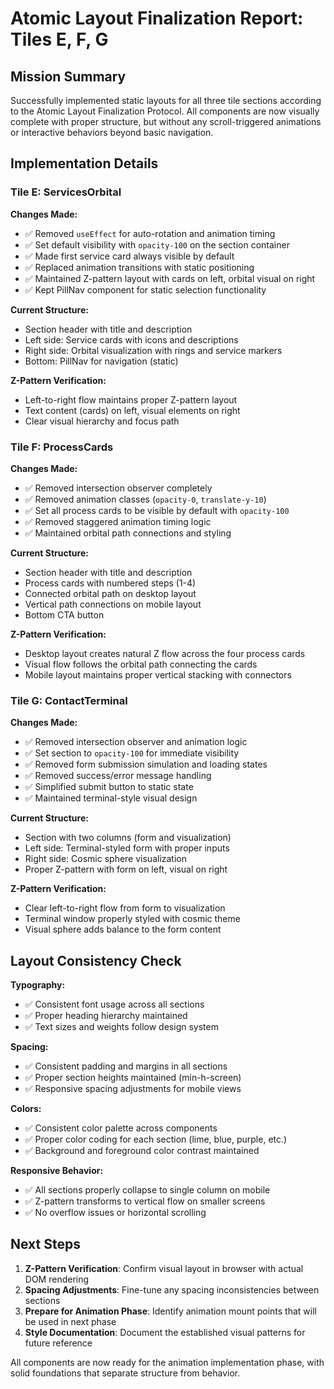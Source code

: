 # Atomic Layout Finalization Report: Tiles E, F, G

## Mission Summary
Successfully implemented static layouts for all three tile sections according to the Atomic Layout Finalization Protocol. All components are now visually complete with proper structure, but without any scroll-triggered animations or interactive behaviors beyond basic navigation.

## Implementation Details

### Tile E: ServicesOrbital

**Changes Made:**
- ✅ Removed `useEffect` for auto-rotation and animation timing
- ✅ Set default visibility with `opacity-100` on the section container
- ✅ Made first service card always visible by default
- ✅ Replaced animation transitions with static positioning
- ✅ Maintained Z-pattern layout with cards on left, orbital visual on right
- ✅ Kept PillNav component for static selection functionality

**Current Structure:**
- Section header with title and description
- Left side: Service cards with icons and descriptions
- Right side: Orbital visualization with rings and service markers
- Bottom: PillNav for navigation (static)

**Z-Pattern Verification:**
- Left-to-right flow maintains proper Z-pattern layout
- Text content (cards) on left, visual elements on right
- Clear visual hierarchy and focus path

### Tile F: ProcessCards

**Changes Made:**
- ✅ Removed intersection observer completely
- ✅ Removed animation classes (`opacity-0`, `translate-y-10`)
- ✅ Set all process cards to be visible by default with `opacity-100`
- ✅ Removed staggered animation timing logic
- ✅ Maintained orbital path connections and styling

**Current Structure:**
- Section header with title and description
- Process cards with numbered steps (1-4)
- Connected orbital path on desktop layout
- Vertical path connections on mobile layout
- Bottom CTA button

**Z-Pattern Verification:**
- Desktop layout creates natural Z flow across the four process cards
- Visual flow follows the orbital path connecting the cards
- Mobile layout maintains proper vertical stacking with connectors

### Tile G: ContactTerminal

**Changes Made:**
- ✅ Removed intersection observer and animation logic
- ✅ Set section to `opacity-100` for immediate visibility
- ✅ Removed form submission simulation and loading states
- ✅ Removed success/error message handling
- ✅ Simplified submit button to static state
- ✅ Maintained terminal-style visual design

**Current Structure:**
- Section with two columns (form and visualization)
- Left side: Terminal-styled form with proper inputs
- Right side: Cosmic sphere visualization
- Proper Z-pattern with form on left, visual on right

**Z-Pattern Verification:**
- Clear left-to-right flow from form to visualization
- Terminal window properly styled with cosmic theme
- Visual sphere adds balance to the form content

## Layout Consistency Check

**Typography:**
- ✅ Consistent font usage across all sections
- ✅ Proper heading hierarchy maintained
- ✅ Text sizes and weights follow design system

**Spacing:**
- ✅ Consistent padding and margins in all sections
- ✅ Proper section heights maintained (min-h-screen)
- ✅ Responsive spacing adjustments for mobile views

**Colors:**
- ✅ Consistent color palette across components
- ✅ Proper color coding for each section (lime, blue, purple, etc.)
- ✅ Background and foreground color contrast maintained

**Responsive Behavior:**
- ✅ All sections properly collapse to single column on mobile
- ✅ Z-pattern transforms to vertical flow on smaller screens
- ✅ No overflow issues or horizontal scrolling

## Next Steps

1. **Z-Pattern Verification**: Confirm visual layout in browser with actual DOM rendering
2. **Spacing Adjustments**: Fine-tune any spacing inconsistencies between sections
3. **Prepare for Animation Phase**: Identify animation mount points that will be used in next phase
4. **Style Documentation**: Document the established visual patterns for future reference

All components are now ready for the animation implementation phase, with solid foundations that separate structure from behavior. 
